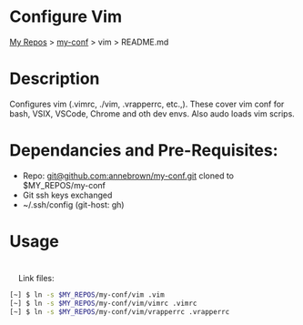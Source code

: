 # Configure Vim

[My Repos](https://github.com/annebrown/?tab=repositories) > [my-conf](../README.md) > vim > README.md      

# Description

Configures vim (.vimrc, ./vim, .vrapperrc, etc.,).  These cover vim conf for bash, VSIX, VSCode, Chrome and oth dev envs.    Also audo loads vim scrips.

# Dependancies and Pre-Requisites:

- Repo: [git@github.com:annebrown/my-conf.git]( https://github.com/annebrown/bash-conf.git )   cloned to $MY_REPOS/my-conf       
- Git ssh keys exchanged
- ~/.ssh/config (git-host: gh)

# Usage

# 

    Link files: 

```bash
[~] $ ln -s $MY_REPOS/my-conf/vim .vim     
[~] $ ln -s $MY_REPOS/my-conf/vim/vimrc .vimrc    
[~] $ ln -s $MY_REPOS/my-conf/vim/vrapperrc .vrapperrc   
```